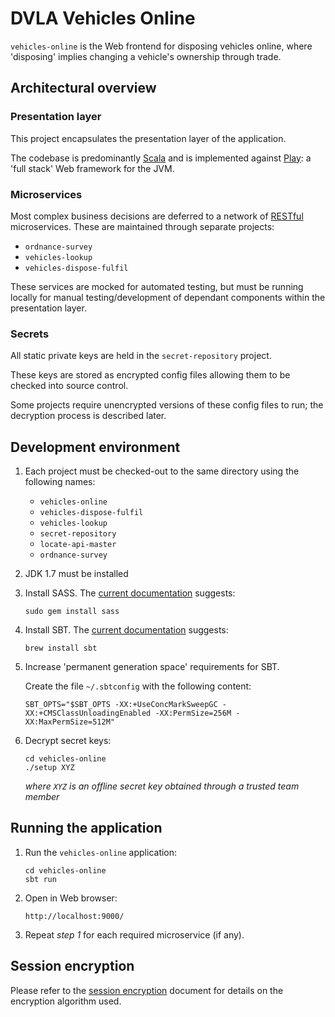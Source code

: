 DVLA Vehicles Online
====================

`vehicles-online` is the Web frontend for disposing vehicles online, where 'disposing' implies changing a vehicle's
ownership through trade.

Architectural overview
----------------------

### Presentation layer

This project encapsulates the presentation layer of the application.

The codebase is predominantly [Scala][scala] and is implemented against [Play][play-framework]: a 'full stack' Web
framework for the JVM.

### Microservices

Most complex business decisions are deferred to a network of [RESTful][rest] microservices. These are maintained through
separate projects:

-   `ordnance-survey`
-   `vehicles-lookup`
-   `vehicles-dispose-fulfil`

These services are mocked for automated testing, but must be running locally for manual testing/development of dependant
components within the presentation layer.

### Secrets

All static private keys are held in the `secret-repository` project.

These keys are stored as encrypted config files allowing them to be checked into source control.

Some projects require unencrypted versions of these config files to run; the decryption process is described later.

Development environment
-----------------------

1.  Each project must be checked-out to the same directory using the following names:

    -   `vehicles-online`
    -   `vehicles-dispose-fulfil`
    -   `vehicles-lookup`
    -   `secret-repository`
    -   `locate-api-master`
    -   `ordnance-survey`

2.  JDK 1.7 must be installed

3.  Install SASS. The [current documentation][install-sass] suggests:

        sudo gem install sass

4.  Install SBT.  The [current documentation][install-sbt] suggests:

        brew install sbt

5.  Increase 'permanent generation space' requirements for SBT.

    Create the file `~/.sbtconfig` with the following content:

        SBT_OPTS="$SBT_OPTS -XX:+UseConcMarkSweepGC -XX:+CMSClassUnloadingEnabled -XX:PermSize=256M -XX:MaxPermSize=512M"

6.  Decrypt secret keys:

        cd vehicles-online
        ./setup XYZ

    *where `XYZ` is an offline secret key obtained through a trusted team member*

Running the application
-----------------------

1.  Run the `vehicles-online` application:

        cd vehicles-online
        sbt run

2.  Open in Web browser:

        http://localhost:9000/

3.  Repeat *step 1* for each required microservice (if any).

Session encryption
------------------

Please refer to the [session encryption][session-encryption] document for details on the encryption algorithm used.

[install-sass]: http://sass-lang.com/install "Install SASS"
[install-sbt]: http://www.scala-sbt.org/release/docs/Getting-Started/Setup.html#installing-sbt "Install SBT"
[rest]: https://www.ics.uci.edu/~fielding/pubs/dissertation/rest_arch_style.htm "REST"
[play-framework]: http://www.playframework.com/ "Play Framework"
[scala]: http://www.scala-lang.org/ "Scala Language"
[session-encryption]: encrypted-session-state.md "Session Encryption"






